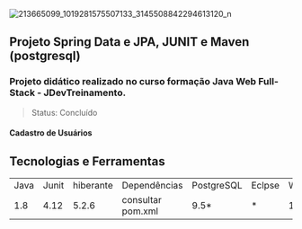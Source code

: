 ![213665099_1019281575507133_3145508842294613120_n](https://user-images.githubusercontent.com/37045332/125006780-4de9f980-e035-11eb-8473-2e42c9b3dc6a.jpg)

## Projeto Spring Data e JPA, JUNIT e Maven (postgresql)
### Projeto didático realizado no curso formação Java Web Full-Stack - JDevTreinamento. 
> Status: Concluído

#### Cadastro de Usuários

## Tecnologias e Ferramentas
<table>
  <tr> 
    <td>Java</td>
    <td>Junit</td>
    <td>hiberante</td>
    <td>Dependências</td>
    <td>PostgreSQL</td>
    <td>Eclpse</td>
    <td>Windows</td>
  </tr>
  <tr> 
    <td>1.8</td>
    <td>4.12</td>
    <td>5.2.6</td>
    <td>consultar pom.xml</td>
    <td>9.5*</td>
    <td>*</td>
    <td>10</td>
  </tr>
</table>
